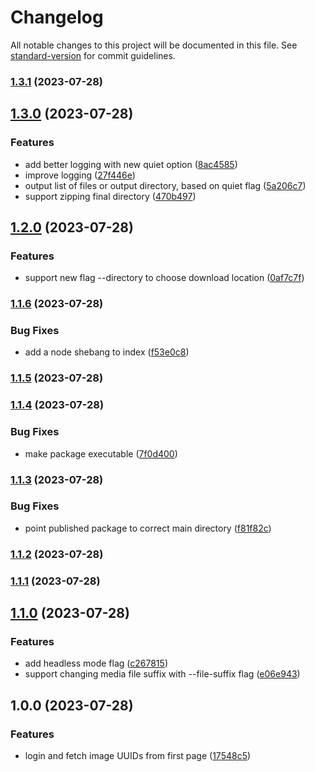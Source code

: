# Changelog

All notable changes to this project will be documented in this file. See [standard-version](https://github.com/conventional-changelog/standard-version) for commit guidelines.

### [1.3.1](https://github.com/jonpepler/mitene-photo-fetcher/compare/v1.3.0...v1.3.1) (2023-07-28)

## [1.3.0](https://github.com/jonpepler/mitene-photo-fetcher/compare/v1.2.0...v1.3.0) (2023-07-28)


### Features

* add better logging with new quiet option ([8ac4585](https://github.com/jonpepler/mitene-photo-fetcher/commit/8ac4585a78358e4876224b0dc7cc006c61cf4506))
* improve logging ([27f446e](https://github.com/jonpepler/mitene-photo-fetcher/commit/27f446ec237b41835798419cad9fa07ea41e72bc))
* output list of files or output directory, based on quiet flag ([5a206c7](https://github.com/jonpepler/mitene-photo-fetcher/commit/5a206c7d0e8273135dde1fa52d6330a692396a83))
* support zipping final directory ([470b497](https://github.com/jonpepler/mitene-photo-fetcher/commit/470b4979e3b2112ee5a48d319499830c2e38de80))

## [1.2.0](https://github.com/jonpepler/mitene-photo-fetcher/compare/v1.1.6...v1.2.0) (2023-07-28)


### Features

* support new flag --directory to choose download location ([0af7c7f](https://github.com/jonpepler/mitene-photo-fetcher/commit/0af7c7f5cab5b176788fde4863b9ca9d61de2a46))

### [1.1.6](https://github.com/jonpepler/mitene-photo-fetcher/compare/v1.1.5...v1.1.6) (2023-07-28)


### Bug Fixes

* add a node shebang to index ([f53e0c8](https://github.com/jonpepler/mitene-photo-fetcher/commit/f53e0c8a95f6bb74553d4fce8afa83460cc03574))

### [1.1.5](https://github.com/jonpepler/mitene-photo-fetcher/compare/v1.1.4...v1.1.5) (2023-07-28)

### [1.1.4](https://github.com/jonpepler/mitene-photo-fetcher/compare/v1.1.3...v1.1.4) (2023-07-28)


### Bug Fixes

* make package executable ([7f0d400](https://github.com/jonpepler/mitene-photo-fetcher/commit/7f0d400c40350cfaac4807e2bf2a5e23fc72e0ed))

### [1.1.3](https://github.com/jonpepler/mitene-photo-fetcher/compare/v1.1.2...v1.1.3) (2023-07-28)


### Bug Fixes

* point published package to correct main directory ([f81f82c](https://github.com/jonpepler/mitene-photo-fetcher/commit/f81f82c97b4b97bce67d139d1ebef8a516f9c054))

### [1.1.2](https://github.com/jonpepler/mitene-photo-fetcher/compare/v1.1.1...v1.1.2) (2023-07-28)

### [1.1.1](https://github.com/jonpepler/mitene-photo-fetcher/compare/v1.1.0...v1.1.1) (2023-07-28)

## [1.1.0](https://personal.github.com/jonpepler/mitene-photo-fetcher/compare/v1.0.0...v1.1.0) (2023-07-28)


### Features

* add headless mode flag ([c267815](https://personal.github.com/jonpepler/mitene-photo-fetcher/commit/c267815802c6c529755e3088b5930ff43713960e))
* support changing media file suffix with --file-suffix flag ([e06e943](https://personal.github.com/jonpepler/mitene-photo-fetcher/commit/e06e94309ac73919dc8e36c6dea1f09eac522f25))

## 1.0.0 (2023-07-28)


### Features

* login and fetch image UUIDs from first page ([17548c5](https://personal.github.com/jonpepler/mitene-photo-fetcher/commit/17548c53e8efc826bec9f7154ef52b2c0272fbe1))
